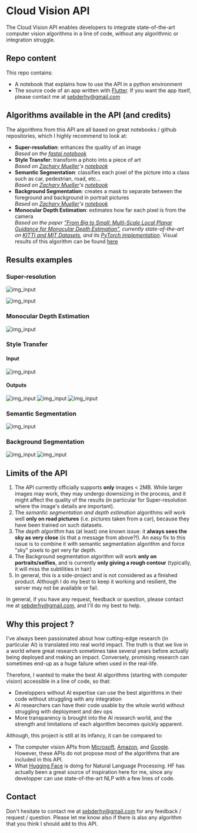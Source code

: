 # Cloud Vision API
The Cloud Vision API enables developers to integrate state-of-the-art computer vision algorithms in a line of code, without any algorithmic or integration struggle. 

## Repo content
This repo contains:
* A notebook that explains how to use the API in a python environment
* The source code of an app written with [Flutter](https://github.com/flutter/flutter). If you want the app itself, please contact me at sebderhy@gmail.com

## Algorithms available in the API (and credits)
The algorithms from this API are all based on great notebooks / github repositories, which I highly recommend to look at: 
* **Super-resolution**: enhances the quality of an image <br />
*Based on the [fastai notebook](https://github.com/fastai/fastai2/blob/master/nbs/course/lesson7-superres.ipynb)*
* **Style Transfer**: transform a photo into a piece of art <br />
*Based on [Zachary Mueller](https://github.com/muellerzr)'s [notebook](https://github.com/muellerzr/Practical-Deep-Learning-for-Coders-2.0/blob/master/Computer%20Vision/05_Style_Transfer.ipynb)*
* **Semantic Segmentation**: classifies each pixel of the picture into a class such as car, pedestrian, road, etc... <br />
*Based on [Zachary Mueller](https://github.com/muellerzr)'s [notebook](https://github.com/muellerzr/Practical-Deep-Learning-for-Coders-2.0/blob/master/Computer%20Vision/04_Segmentation.ipynb)*
* **Background Segmentation**: creates a mask to separate between the foreground and background in portrait pictures <br />
*Based on [Zachary Mueller](https://github.com/muellerzr)'s [notebook](https://github.com/muellerzr/Practical-Deep-Learning-for-Coders-2.0/blob/master/Computer%20Vision/07_Binary_Segmentation.ipynb)*
* **Monocular Depth Estimation**:  estimates how far each pixel is from the camera <br />
*Based on the paper ["From Big to Small: Multi-Scale Local Planar Guidance for Monocular Depth Estimation"](https://arxiv.org/pdf/1907.10326v5.pdf), currently state-of-the-art on [KITTI and MIT Datasets](https://paperswithcode.com/task/monocular-depth-estimation), and its [PyTorch implementation](https://github.com/Navhkrin/Bts-PyTorch)*. Visual results of this algorithm can be found [here](https://www.youtube.com/watch?v=ekezJiGaiQk&feature=youtu.be)

## Results examples
### Super-resolution
![img_input](superres-2b-results.gif "GIF Results") 

![img_input](superres-2b-results-2.gif "GIF Results 2") 

### Monocular Depth Estimation
![img_input](depth-bts-results.gif) 

### Style Transfer
#### Input 

![img_input](test_img.png) 

#### Outputs

![img_input](img_out/styletransf-1.png) 
![img_input](img_out/styletransf-2.png) 
![img_input](img_out/styletransf-3.png) 

### Semantic Segmentation
![img_input](img_out/semseg-3.png) 

### Background Segmentation
![img_input](img_out/binseg-3.png) 
![img_input](img_out/binseg-3_bgswap.png) 

## Limits of the API
1. The API currently officially supports **only** images < 2MB. While larger images may work, they may undergo downsizing in the process, and it might affect the quality of the results (in particular for Super-resolution where the image's details are important).
2. The *semantic segmentation and depth estimation* algorithms will work well **only on road pictures** (i.e. pictures taken from a car), because they have been trained on such datasets.
3. The *depth algorithm* has (at least) one known issue: it **always sees the sky as very close** (is that a message from above?!). An easy fix to this issue is to combine it with semantic segmentation algorithm and force "sky" pixels to get very far depth.
4. The Background segmentation algorithm will work **only on portraits/selfies**, and is currently **only giving a rough contour** (typically, it will miss the subtilities in hair)
5. In general, this is a side-project and is not considered as a finished product. Although I do my best to keep it working and resilient, the server may not be available or fail.

In general, if you have any request, feedback or question, please contact me at sebderhy@gmail.com, and I'll do my best to help.

## Why this project ?
I've always been passionated about how cutting-edge research (in particular AI) is translated into real world impact. The truth is that we live in a world where great research sometimes take several years before actually being deployed and making an impact. Conversely, promising research can sometimes end-up as a huge failure when used in the real-life. 

Therefore, I wanted to make the best AI algorithms (starting with computer vision) accessible in a line of code, so that:
* Developpers without AI expertise can use the best algorithms in their code without struggling with any integration
* AI researchers can have their code usable by the whole world without struggling with deployment and dev ops   
* More transparency is brought into the AI research world, and the strength and limitations of each algorithm becomes quickly apparent. 

Although, this project is still at its infancy, it can be compared to:
* The computer vision APIs from [Microsoft](https://azure.microsoft.com/en-us/services/cognitive-services/computer-vision/#features), [Amazon](https://aws.amazon.com/rekognition/), and [Google](https://cloud.google.com/vision). However, these APIs do not propose most of the algorithms that are included in this API.
* What [Hugging Face](https://huggingface.co/) is doing for Natural Language Processing. HF has actually been a great source of inspiration here for me, since any developper can use state-of-the-art NLP with a few lines of code.

## Contact
Don't hesitate to contact me at sebderhy@gmail.com for any feedback / request / question. Please let me know also if there is also any algorithm that you think I should add to this API.
